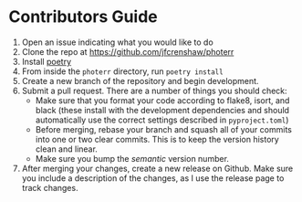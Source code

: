 
# Contributors Guide

1. Open an issue indicating what you would like to do
2. Clone the repo at <https://github.com/jfcrenshaw/photerr>
3. Install [poetry](https://python-poetry.org/docs/#installation)
4. From inside the `photerr` directory, run `poetry install`
5. Create a new branch of the repository and begin development.
6. Submit a pull request. There are a number of things you should check:
    - Make sure that you format your code according to flake8, isort, and black (these install with the development dependencies and should automatically use the correct settings described in `pyproject.toml`)
    - Before merging, rebase your branch and squash all of your commits into one or two clear commits. This is to keep the version history clean and linear.
    - Make sure you bump the *semantic* version number.
7. After merging your changes, create a new release on Github. Make sure you include a description of the changes, as I use the release page to track changes.
